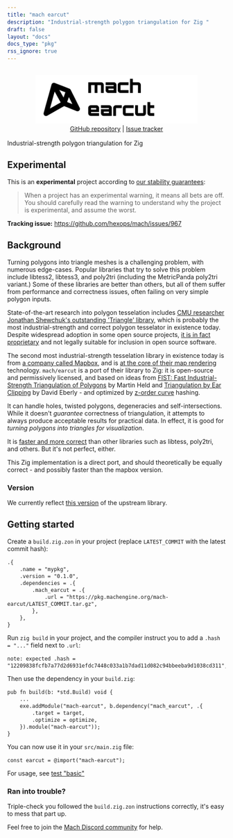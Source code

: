 ```yaml
---
title: "mach earcut"
description: "Industrial-strength polygon triangulation for Zig "
draft: false
layout: "docs"
docs_type: "pkg"
rss_ignore: true
---
```


<div style="display: flex; flex-direction: column; justify-content: space-between; align-items: center; margin-bottom: 1rem;">
    <picture>
        <source media="(prefers-color-scheme: dark)" srcset="/assets/mach/earcut-full-dark.svg">
        <img alt="mach-earcut" src="/assets/mach/earcut-full-light.svg" style="height: 7rem; margin-top: 1rem;">
    </picture>
    <span>
        <a href="https://github.com/hexops/mach-earcut">GitHub repository</a> | <a href="https://github.com/hexops/mach/issues?q=is%3Aissue+is%3Aopen+label%3Aearcut">Issue tracker</a>
    </span>
</div>

Industrial-strength polygon triangulation for Zig 

## Experimental

This is an **experimental** project according to [our stability guarantees](../../about/stability):

> When a project has an experimental warning, it means all bets are off. You should carefully read the warning to understand why the project is experimental, and assume the worst.

**Tracking issue:** https://github.com/hexops/mach/issues/967

## Background

Turning polygons into triangle meshes is a challenging problem, with numerous edge-cases. Popular libraries that try to solve this problem include libtess2, libtess3, and poly2tri (including the MetricPanda poly2tri variant.) Some of these libraries are better than others, but all of them suffer from performance and correctness issues, often failing on very simple polygon inputs.

State-of-the-art research into polygon tesselation includes [CMU researcher Jonathan Shewchuk's outstanding 'Triangle' library](https://www.cs.cmu.edu/~quake/triangle.html), which is probably the most industrial-strength and correct polygon tesselator in existence today. Despite widespread adoption in some open source projects, [it is in fact proprietary](https://gist.github.com/slimsag/7e38961c7f9dfc2dcf8eea17b41f919e) and not legally suitable for inclusion in open source software.

The second most industrial-strength tesselation library in existence today is from [a company called Mapbox](https://github.com/mapbox/earcut), and is [at the core of their map rendering](https://docs.mapbox.com/mapbox-gl-js/example/) technology. `mach/earcut` is a port of their library to Zig: it is open-source and permissively licensed, and based on ideas from [FIST: Fast Industrial-Strength Triangulation of Polygons](http://www.cosy.sbg.ac.at/~held/projects/triang/triang.html) by Martin Held and [Triangulation by Ear Clipping](http://www.geometrictools.com/Documentation/TriangulationByEarClipping.pdf) by David Eberly - and optimized by [z-order curve](http://en.wikipedia.org/wiki/Z-order_curve) hashing.

It can handle holes, twisted polygons, degeneracies and self-intersections. While it doesn't _guarantee_ correctness of triangulation, it attempts to always produce acceptable results for practical data. In effect, it is good for *turning polygons into triangles for visualization*.

It is [faster and more correct](https://github.com/mapbox/earcut#why-another-triangulation-library) than other libraries such as libtess, poly2tri, and others. But it's not perfect, either.

This Zig implementation is a direct port, and should theoretically be equally correct - and possibly faster than the mapbox version.

### Version

We currently reflect [this version](https://github.com/mapbox/earcut/tree/ae33a9fc9731c76519e66081995387e08d48eb65) of the upstream library.

## Getting started

Create a `build.zig.zon` in your project (replace `LATEST_COMMIT` with the latest commit hash):

```zig
.{
    .name = "mypkg",
    .version = "0.1.0",
    .dependencies = .{
        .mach_earcut = .{
            .url = "https://pkg.machengine.org/mach-earcut/LATEST_COMMIT.tar.gz",
        },
    },
}
```

Run `zig build` in your project, and the compiler instruct you to add a `.hash = "..."` field next to `.url`:

```
note: expected .hash = "12209838fcfb7a77d2d6931efdc7448c033a1b7dad11d082c94bbeeba9d1038cd311",
```

Then use the dependency in your `build.zig`:

```zig
pub fn build(b: *std.Build) void {
    ...
    exe.addModule("mach-earcut", b.dependency("mach_earcut", .{
        .target = target,
        .optimize = optimize,
    }).module("mach-earcut"));
}
```

You can now use it in your `src/main.zig` file:

```zig
const earcut = @import("mach-earcut");
```

For usage, see [test "basic"](https://github.com/hexops/mach-earcut/blob/main/src/main.zig#L742-L770)

### Ran into trouble?

Triple-check you followed the `build.zig.zon` instructions correctly, it's easy to mess that part up.

Feel free to join the [Mach Discord community](../../discord) for help.
